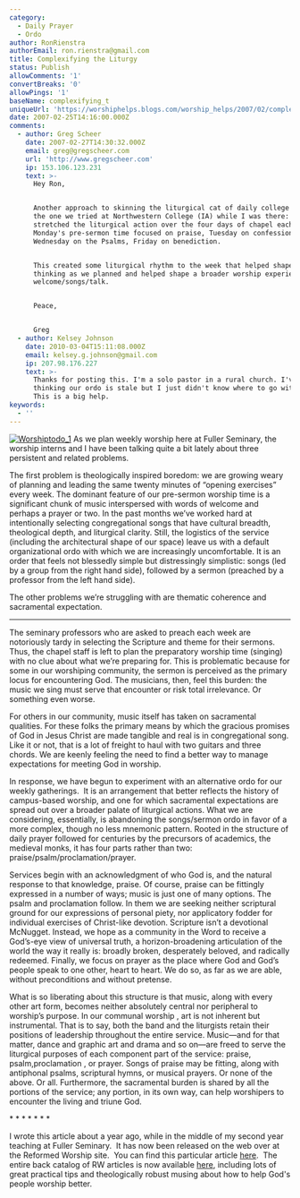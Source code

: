 ```yaml
---
category:
  - Daily Prayer
  - Ordo
author: RonRienstra
authorEmail: ron.rienstra@gmail.com
title: Complexifying the Liturgy
status: Publish
allowComments: '1'
convertBreaks: '0'
allowPings: '1'
baseName: complexifying_t
uniqueUrl: 'https://worshiphelps.blogs.com/worship_helps/2007/02/complexifying_t.html '
date: 2007-02-25T14:16:00.000Z
comments:
  - author: Greg Scheer
    date: 2007-02-27T14:30:32.000Z
    email: greg@gregscheer.com
    url: 'http://www.gregscheer.com'
    ip: 153.106.123.231
    text: >-
      Hey Ron,


      Another approach to skinning the liturgical cat of daily college chapel is
      the one we tried at Northwestern College (IA) while I was there: we
      stretched the liturgical action over the four days of chapel each week.
      Monday's pre-sermon time focused on praise, Tuesday on confession,
      Wednesday on the Psalms, Friday on benediction. 


      This created some liturgical rhythm to the week that helped shape our
      thinking as we planned and helped shape a broader worship experience than
      welcome/songs/talk.


      Peace,


      Greg
  - author: Kelsey Johnson
    date: 2010-03-04T15:11:08.000Z
    email: kelsey.g.johnson@gmail.com
    ip: 207.98.176.227
    text: >-
      Thanks for posting this. I'm a solo pastor in a rural church. I've been
      thinking our ordo is stale but I just didn't know where to go with it.
      This is a big help.
keywords:
  - ''
---
```

[![Worshiptodo_1](https://worshiphelps.blogs.com/worship_helps/images/worshiptodo_1.gif "Worshiptodo_1")](http://worshiphelps.blogs.com/.shared/image.html?/photos/uncategorized/worshiptodo_1.gif) As we plan weekly worship here at Fuller Seminary, the worship interns and I have been talking quite a bit lately about three persistent and related problems.

The first problem is theologically inspired boredom: we are growing weary of planning and leading the same twenty minutes of “opening exercises” every week. The dominant feature of our pre-sermon worship time is a significant chunk of music interspersed with words of welcome and perhaps a prayer or two. In the past months we’ve worked hard at intentionally selecting congregational songs that have cultural breadth, theological depth, and liturgical clarity. Still, the logistics of the service (including the architectural shape of our space) leave us with a default organizational ordo with which we are increasingly uncomfortable. It is an order that feels not blessedly simple but distressingly simplistic: songs (led by a group from the right hand side), followed by a sermon (preached by a professor from the left hand side).

The other problems we’re struggling with are thematic coherence and sacramental expectation.
***
The seminary professors who are asked to preach each week are notoriously tardy in selecting the Scripture and theme for their sermons. Thus, the chapel staff is left to plan the preparatory worship time (singing) with no clue about what we’re preparing for. This is problematic because for some in our worshiping community, the sermon is perceived as the primary locus for encountering God. The musicians, then, feel this burden: the music we sing must serve that encounter or risk total irrelevance. Or something even worse.

For others in our community, music itself has taken on sacramental qualities. For these folks the primary means by which the gracious promises of God in Jesus Christ are made tangible and real is in congregational song. Like it or not, that is a lot of freight to haul with two guitars and three chords. We are keenly feeling the need to find a better way to manage expectations for meeting God in worship.

In response, we have begun to experiment with an alternative ordo for our weekly gatherings.  It is an arrangement that better reflects the history of campus-based worship, and one for which sacramental expectations are spread out over a broader palate of liturgical actions. What we are considering, essentially, is abandoning the songs/sermon ordo in favor of a more complex, though no less mnemonic pattern. Rooted in the structure of daily prayer followed for centuries by the precursors of academics, the medieval monks, it has four parts rather than two: praise/psalm/proclamation/prayer.

Services begin with an acknowledgment of who God is, and the natural response to that knowledge, praise. Of course, praise can be fittingly expressed in a number of ways; music is just one of many options. The psalm and proclamation follow. In them we are seeking neither scriptural ground for our expressions of personal piety, nor applicatory fodder for individual exercises of Christ-like devotion. Scripture isn’t a devotional McNugget. Instead, we hope as a community in the Word to receive a God’s-eye view of universal truth, a horizon-broadening articulation of the world the way it really is: broadly broken, desperately beloved, and radically redeemed. Finally, we focus on prayer as the place where God and God’s people speak to one other, heart to heart. We do so, as far as we are able, without preconditions and without pretense.

What is so liberating about this structure is that music, along with every other art form, becomes neither absolutely central nor peripheral to worship’s purpose. In our communal worship , art is not inherent but instrumental. That is to say, both the band and the liturgists retain their positions of leadership throughout the entire service. Music—and for that matter, dance and graphic art and drama and so on—are freed to serve the liturgical purposes of each component part of the service: praise, psalm,proclamation , or prayer. Songs of praise may be fitting, along with antiphonal psalms, scriptural hymns, or musical prayers. Or none of the above. Or all. Furthermore, the sacramental burden is shared by all the portions of the service; any portion, in its own way, can help worshipers to encounter the living and triune God.

\* \* \* \* \* \* \*

I wrote this article about a year ago, while in the middle of my second year teaching at Fuller Seminary.  It has now been released on the web over at the Reformed Worship site.  You can find this particular article [here](http://www.reformedworship.org/magazine/article.cfm?article_id=1775).  The entire back catalog of RW articles is now available [here](http://www.reformedworship.org/template/index.cfm), including lots of great practical tips and theologically robust musing about how to help God's people worship better.